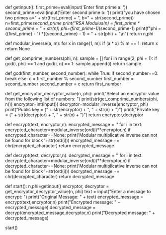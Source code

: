 def getinput():
    first_prime=eval(input('Enter first prime a: '))
    second_prime=eval(input('Enter second prime b: '))
    print("you have chosen two primes a=" + str(first_prime) + ", b=" + str(second_prime))
    n=first_prime*second_prime
    print("RSA Modulus(n) = first_prime * second_prime = " + str(n))
    phi=(first_prime-1)*(second_prime-1)
    print(f"phi = ({first_prime} - 1) *({second_prime} - 1) = " + str(phi) + "\n")
    return n,phi

def modular_inverse(a, m):
    for x in range(1, m):
        if (a * x) % m == 1:
            return x
    return None

def get_comprime_numbers(phi, n):
    sample = []
    for i in range(2, phi + 1):
        if gcd(i, phi) == 1 and gcd(i, n) == 1:
            sample.append(i)
    return sample

def gcd(first_number, second_number):
    while True:
        if second_number==0:
            break
        else:
            c = first_number % second_number
            first_number = second_number
            second_number = c
    return first_number


def get_encryptor_decryptor_value(n, phi):
    print("Select an encryptor value from the following list of numbers: ")
    print(str(get_comprime_numbers(phi, n)))
    encryptor=int(input())
    decryptor=modular_inverse(encryptor, phi)
    print("Public key =  (" + str(encryptor) + ", " + str(n) + ")")
    print("Private key = (" + str(decryptor) + ", " + str(n) + ")")
    return encryptor,decryptor

def encrypt(text, encryptor,n):
    encrypted_message = ''
    for i in text:
        encrypted_character=modular_inverse(ord(i)**encryptor,n)
        if encrypted_character==None:
            print('Modular multiplicative inverse can not be found for block '+str(ord(i)))
        encrypted_message += chr(encrypted_character)
    return encrypted_message

def decrypt(text, decryptor,n):
    decrypted_message = ''
    for i in text:
        decrypted_character=modular_inverse(ord(i)**decryptor,n)
        if decrypted_character==None:
            print('Modular multiplicative inverse can not be found for block '+str(ord(i)))
        decrypted_message += chr(decrypted_character)
    return decrypted_message


def start():
    n,phi=getinput()
    encryptor, decryptor = get_encryptor_decryptor_value(n, phi)
    text = input("Enter a message to encrypt: ")
    print("Original Message: " + text)
    encrypted_message = encrypt(text,encryptor,n)
    print("Encrypted message: " + encrypted_message)
    decrypted_message = decrypt(encrypted_message,decryptor,n)
    print("Decrypted message: " + decrypted_message)

start()
